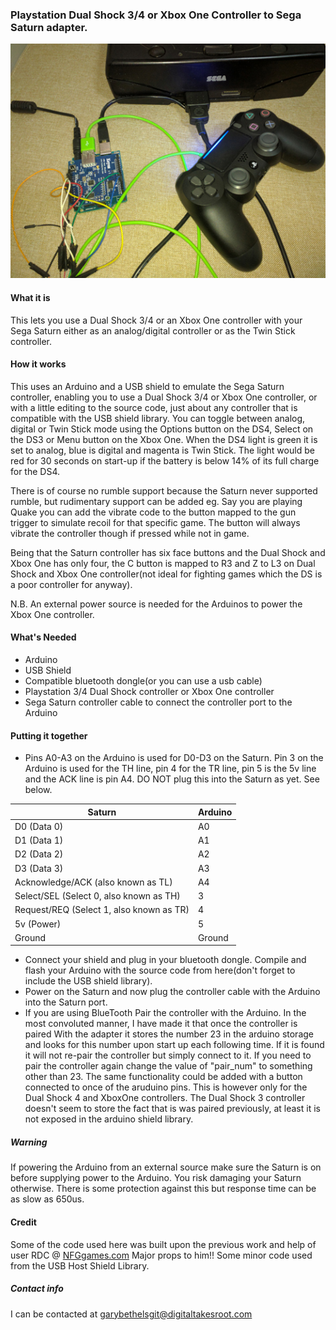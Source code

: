 ### Playstation Dual Shock 3/4 or Xbox One Controller to Sega Saturn adapter.




![Alt text](/DS4toSat.jpg?raw=true "DS4 to Saturn")

 

#### What it is
This lets you use a Dual Shock 3/4 or an Xbox One controller with your Sega Saturn either as an analog/digital controller or as the Twin Stick controller.



#### How it works

This uses an Arduino and a USB shield to emulate the Sega Saturn controller, enabling you to use a Dual Shock 3/4 or Xbox One controller, or with a little editing to the source code, just about any controller that is compatible with the USB shield library.
You can toggle between analog, digital or Twin Stick mode using the Options button on the DS4, Select on the DS3 or Menu button on the Xbox One. When the DS4 light is green it is set to analog, blue is digital and magenta is Twin Stick. The light would be red for 30 seconds on start-up if the battery is below 14% of its full charge for the DS4.

There is of course no rumble support because the Saturn never supported rumble, but rudimentary support can be added eg. Say you are playing Quake you can add the vibrate code to the button mapped to the gun trigger to simulate recoil for that specific game. The button will always vibrate the controller though if pressed while not in game.

Being that the Saturn controller has six face buttons and the Dual Shock  and Xbox One has only four, the C button is mapped to R3 and Z to L3 on Dual Shock and Xbox One controller(not ideal for fighting games which the DS is a poor controller for anyway).

N.B. An external power source is needed for the Arduinos to power the Xbox One controller.

#### What's Needed

 - Arduino
 - USB Shield
 - Compatible bluetooth dongle(or you can use a usb cable)
 - Playstation 3/4 Dual Shock controller or Xbox One controller
 - Sega Saturn controller cable to connect the controller port to the Arduino


#### Putting it together

 - Pins A0-A3 on the Arduino is used for D0-D3 on the Saturn. Pin 3 on the Arduino is used for the TH line, pin 4 for the TR line, pin 5 is the 5v line and the ACK line is pin A4. DO NOT plug this into the Saturn as yet. See below.

|  Saturn | Arduino |
|---|---|
|D0 (Data 0)| A0 |
|D1 (Data 1)| A1 |
|D2 (Data 2)| A2 |
|D3 (Data 3)| A3 |
|Acknowledge/ACK (also known as TL)| A4 |
|Select/SEL (Select 0, also known as TH)| 3 |
|Request/REQ (Select 1, also known as TR)| 4 |
|5v (Power)| 5 |
|Ground| Ground |

 - Connect your shield and plug in your bluetooth dongle. Compile and flash your Arduino with the source code from here(don't forget to include the USB shield library).
 - Power on the Saturn and now plug the controller cable with the Arduino into the Saturn port.
 - If you are using BlueTooth Pair the controller with the Arduino. In the most convoluted manner, I have made it that once the controller is paired With the adapter it stores the number 23 in the arduino storage and looks for this number upon start up each following time. If it is found it will not re-pair the controller but simply connect to it. If you need to pair the controller again change the value of "pair_num" to something other than 23. The same functionality could be added with a button connected to once of the aruduino pins. This is however only for the Dual Shock 4 and XboxOne controllers. The Dual Shock 3 controller doesn't seem to store the fact that is was paired previously, at least it is not exposed in the arduino shield library.

 ##### Warning
 If powering the Arduino from an external source make sure the Saturn is on before supplying power to the Arduino. You risk damaging your Saturn otherwise.
There is some protection against this but response time can be as slow as 650us.



 #### Credit

Some of the code used here was built upon the previous work and help of user RDC @ [NFGgames.com](http://nfggames.com/forum2/index.php?topic=5055.msg33242#msg33242) Major props to him!!
Some minor code used from the USB Host Shield Library.


##### Contact info
I can be contacted at garybethelsgit@digitaltakesroot.com

